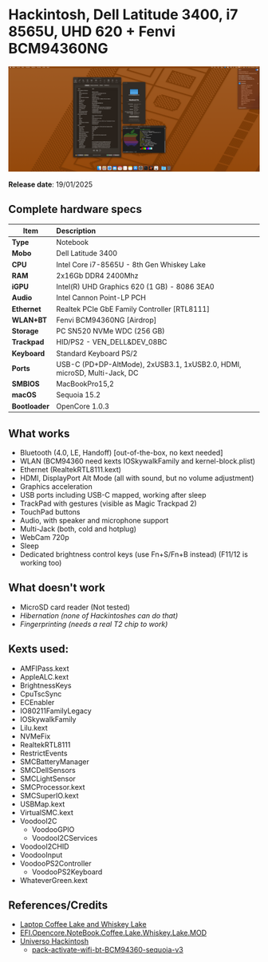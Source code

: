 # Hackintosh, Dell Latitude 3400, i7 8565U, UHD 620 + Fenvi BCM94360NG

![Overview](https://github.com/danino666/EFI-Latitude-3400-i7-8565U-UHD-620/blob/main/img/Overview.png)

**Release date**: 19/01/2025

## Complete hardware specs
|Item|Description|
|-|:-------|
|**Type**|Notebook|
|**Mobo**|Dell Latitude 3400|
|**CPU**|Intel Core i7-8565U - 8th Gen Whiskey Lake|
|**RAM**|2x16Gb DDR4 2400Mhz|
|**iGPU**|Intel(R) UHD Graphics 620 (1 GB) - 8086 3EA0|
|**Audio**|Intel Cannon Point-LP PCH|
|**Ethernet**|Realtek PCIe GbE Family Controller [RTL8111]|
|**WLAN+BT**|Fenvi BCM94360NG [Airdrop]|
|**Storage**|PC SN520 NVMe WDC (256 GB)|
|**Trackpad**|HID/PS2 - VEN_DELL&DEV_08BC|
|**Keyboard**|Standard Keyboard PS/2|
|**Ports**|USB-C (PD+DP-AltMode), 2xUSB3.1, 1xUSB2.0, HDMI, microSD, Multi-Jack, DC|
|**SMBIOS**|MacBookPro15,2|
|**macOS**|Sequoia 15.2|
|**Bootloader**|OpenCore 1.0.3|

## What works
- Bluetooth (4.0, LE, Handoff) [out-of-the-box, no kext needed]
- WLAN (BCM94360 need kexts IOSkywalkFamily and kernel-block.plist)
- Ethernet (RealtekRTL8111.kext)
- HDMI, DisplayPort Alt Mode (all with sound, but no volume adjustment)
- Graphics acceleration
- USB ports including USB-C mapped, working after sleep 
- TrackPad with gestures (visible as Magic Trackpad 2)
- TouchPad buttons
- Audio, with speaker and microphone support
- Multi-Jack (both, cold and hotplug)
- WebCam 720p
- Sleep
- Dedicated brightness control keys (use Fn+S/Fn+B instead) (F11/12 is working too)

## What doesn't work
- MicroSD card reader (Not tested)
- *Hibernation (none of Hackintoshes can do that)*
- *Fingerprinting (needs a real T2 chip to work)*


## Kexts used:
- AMFIPass.kext
- AppleALC.kext
- BrightnessKeys
- CpuTscSync
- ECEnabler
- IO80211FamilyLegacy
- IOSkywalkFamily
- Lilu.kext
- NVMeFix
- RealtekRTL8111
- RestrictEvents
- SMCBatteryManager
- SMCDellSensors
- SMCLightSensor
- SMCProcessor.kext
- SMCSuperIO.kext
- USBMap.kext
- VirtualSMC.kext
- VoodooI2C
    - VoodooGPIO
    - VoodooI2CServices
- VoodooI2CHID
- VoodooInput
- VoodooPS2Controller
    - VoodooPS2Keyboard
- WhateverGreen.kext

## References/Credits
- [Laptop Coffee Lake and Whiskey Lake](https://dortania.github.io/OpenCore-Install-Guide/config-laptop.plist/coffee-lake.html)
- [EFI.Opencore.NoteBook.Coffee.Lake.Whiskey.Lake.MOD](https://olarila.com/files/?dir=OPENCORE.MOD1)
- [Universo Hackintosh](https://github.com/luchina-gabriel/BASE-EFI-INTEL-8THGEN-COFFEE-LAKE-PUBLIC)
    - [pack-activate-wifi-bt-BCM94360-sequoia-v3](https://youtu.be/wH7S2ano-ac?si=OgVS7jBvdCaL3S8z)
